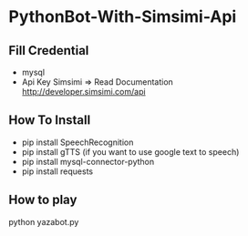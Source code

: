 # PythonBot-With-Simsimi-Api

## Fill Credential
- mysql
- Api Key Simsimi => Read Documentation http://developer.simsimi.com/api
## How To Install 
- pip install SpeechRecognition
- pip install gTTS (if you want to use google text to speech)
- pip install mysql-connector-python
- pip install requests

## How to play
python yazabot.py
